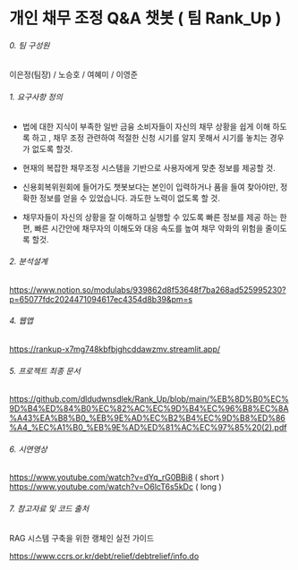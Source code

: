 # 개인 채무 조정 Q&A 챗봇 ( 팀 Rank_Up )
###### 0. 팀 구성원
이은정(팀장) / 노승호 / 여혜미 / 이영준

###### 1. 요구사항 정의
* 법에 대한 지식이 부족한 일반 금융 소비자들이 자신의 채무 상황을  쉽게 이해 하도록 하고 , 채무 조정 관련하여 적절한 신청 시기를 알지 못해서 시기를 놓치는 경우가 없도록  할것.

* 현재의 복잡한 채무조정 시스템을 기반으로 사용자에게 맞춘 정보를  제공할 것.

* 신용회복위원회에 들어가도 챗봇보다는 본인이 입력하거나 품을 들여 찾아야만, 정확한 정보를 얻을 수 있었습니다.  과도한 노력이 없도록 할 것.

* 채무자들이 자신의 상황을 잘 이해하고 실행할 수 있도록 빠른 정보를 제공 하는 한편, 빠른 시간안에 채무자의 이해도와 대응 속도를 높여 채무 악화의 위험을 줄이도록 할것.

###### 2. 분석설계
https://www.notion.so/modulabs/939862d8f53648f7ba268ad525995230?p=65077fdc2024471094617ec4354d8b39&pm=s

###### 4. 웹앱
https://rankup-x7mg748kbfbjghcddawzmv.streamlit.app/

###### 5. 프로젝트 최종 문서
https://github.com/dldudwnsdlek/Rank_Up/blob/main/%EB%8D%B0%EC%9D%B4%ED%84%B0%EC%82%AC%EC%9D%B4%EC%96%B8%EC%8A%A43%EA%B8%B0_%EB%9E%AD%EC%B2%B4%EC%9D%B8%ED%86%A4_%EC%A1%B0_%EB%9E%AD%ED%81%AC%EC%97%85%20(2).pdf

###### 6. 시연영상
https://www.youtube.com/watch?v=dYq_rG0BBi8  ( short )
https://www.youtube.com/watch?v=O6lcT6s5kDc  ( long  )

###### 7. 참고자료 및 코드 출처

RAG 시스템 구축을 위한 랭체인 실전 가이드

https://www.ccrs.or.kr/debt/relief/debtrelief/info.do
